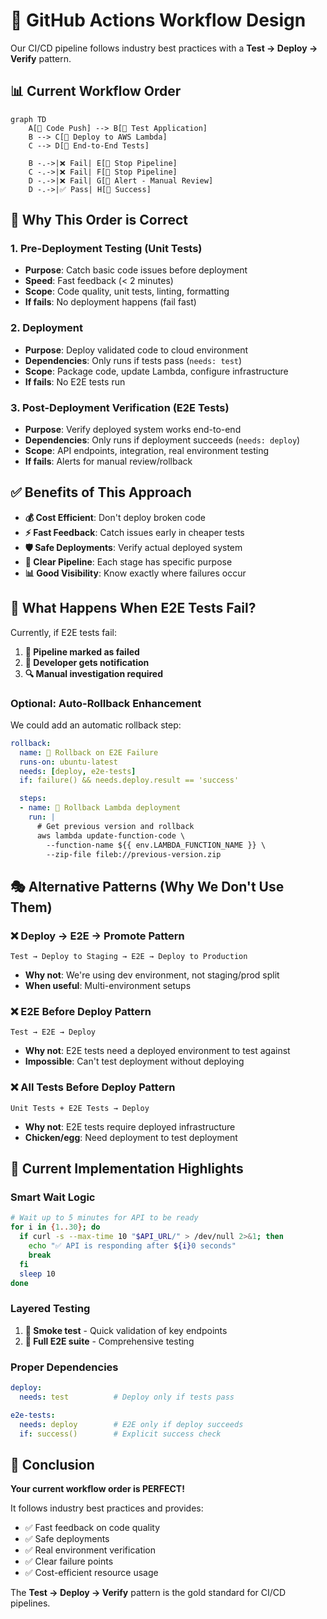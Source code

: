 # 🎯 GitHub Actions Workflow Design

Our CI/CD pipeline follows industry best practices with a **Test → Deploy → Verify** pattern.

## 📊 Current Workflow Order

```mermaid
graph TD
    A[📝 Code Push] --> B[🧪 Test Application]
    B --> C[🚀 Deploy to AWS Lambda]
    C --> D[🧪 End-to-End Tests]

    B -.->|❌ Fail| E[🛑 Stop Pipeline]
    C -.->|❌ Fail| F[🛑 Stop Pipeline]
    D -.->|❌ Fail| G[🚨 Alert - Manual Review]
    D -.->|✅ Pass| H[🎉 Success]
```

## 🎯 Why This Order is Correct

### **1. Pre-Deployment Testing (Unit Tests)**
- **Purpose**: Catch basic code issues before deployment
- **Speed**: Fast feedback (< 2 minutes)
- **Scope**: Code quality, unit tests, linting, formatting
- **If fails**: No deployment happens (fail fast)

### **2. Deployment**
- **Purpose**: Deploy validated code to cloud environment
- **Dependencies**: Only runs if tests pass (`needs: test`)
- **Scope**: Package code, update Lambda, configure infrastructure
- **If fails**: No E2E tests run

### **3. Post-Deployment Verification (E2E Tests)**
- **Purpose**: Verify deployed system works end-to-end
- **Dependencies**: Only runs if deployment succeeds (`needs: deploy`)
- **Scope**: API endpoints, integration, real environment testing
- **If fails**: Alerts for manual review/rollback

## ✅ Benefits of This Approach

- **💰 Cost Efficient**: Don't deploy broken code
- **⚡ Fast Feedback**: Catch issues early in cheaper tests
- **🛡️ Safe Deployments**: Verify actual deployed system
- **🔄 Clear Pipeline**: Each stage has specific purpose
- **📊 Good Visibility**: Know exactly where failures occur

## 🚨 What Happens When E2E Tests Fail?

Currently, if E2E tests fail:
1. **🚨 Pipeline marked as failed**
2. **📧 Developer gets notification**
3. **🔍 Manual investigation required**

### **Optional: Auto-Rollback Enhancement**

We could add an automatic rollback step:

```yaml
rollback:
  name: 🔄 Rollback on E2E Failure
  runs-on: ubuntu-latest
  needs: [deploy, e2e-tests]
  if: failure() && needs.deploy.result == 'success'

  steps:
  - name: 🔄 Rollback Lambda deployment
    run: |
      # Get previous version and rollback
      aws lambda update-function-code \
        --function-name ${{ env.LAMBDA_FUNCTION_NAME }} \
        --zip-file fileb://previous-version.zip
```

## 🎭 Alternative Patterns (Why We Don't Use Them)

### **❌ Deploy → E2E → Promote Pattern**
```
Test → Deploy to Staging → E2E → Deploy to Production
```
- **Why not**: We're using dev environment, not staging/prod split
- **When useful**: Multi-environment setups

### **❌ E2E Before Deploy Pattern**
```
Test → E2E → Deploy
```
- **Why not**: E2E tests need a deployed environment to test against
- **Impossible**: Can't test deployment without deploying

### **❌ All Tests Before Deploy Pattern**
```
Unit Tests + E2E Tests → Deploy
```
- **Why not**: E2E tests require deployed infrastructure
- **Chicken/egg**: Need deployment to test deployment

## 🔧 Current Implementation Highlights

### **Smart Wait Logic**
```bash
# Wait up to 5 minutes for API to be ready
for i in {1..30}; do
  if curl -s --max-time 10 "$API_URL/" > /dev/null 2>&1; then
    echo "✅ API is responding after ${i}0 seconds"
    break
  fi
  sleep 10
done
```

### **Layered Testing**
1. **🚀 Smoke test** - Quick validation of key endpoints
2. **🧪 Full E2E suite** - Comprehensive testing

### **Proper Dependencies**
```yaml
deploy:
  needs: test          # Deploy only if tests pass

e2e-tests:
  needs: deploy        # E2E only if deploy succeeds
  if: success()        # Explicit success check
```

## 🎉 Conclusion

**Your current workflow order is PERFECT!**

It follows industry best practices and provides:
- ✅ Fast feedback on code quality
- ✅ Safe deployments
- ✅ Real environment verification
- ✅ Clear failure points
- ✅ Cost-efficient resource usage

The **Test → Deploy → Verify** pattern is the gold standard for CI/CD pipelines.
